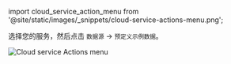 import cloud_service_action_menu from '@site/static/images/_snippets/cloud-service-actions-menu.png';

选择您的服务，然后点击 `数据源` -> `预定义示例数据`。

<img src={cloud_service_action_menu} class="image" alt="Cloud service Actions menu" />
